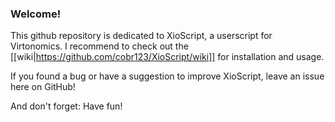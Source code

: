 ### Welcome!

This github repository is dedicated to XioScript, a userscript for Virtonomics. I recommend to check out the [[wiki|https://github.com/cobr123/XioScript/wiki]] for installation and usage.

If you found a bug or have a suggestion to improve XioScript, leave an issue here on GitHub!

And don't forget: Have fun!
